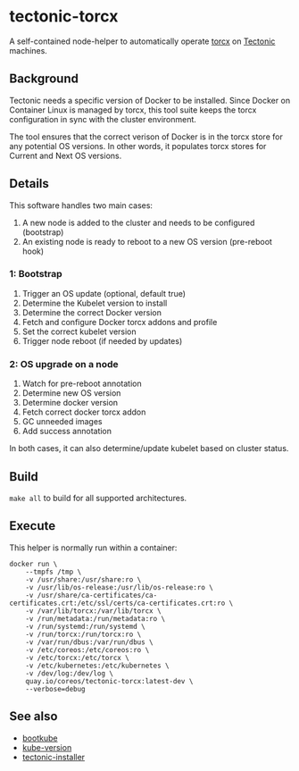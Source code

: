 # tectonic-torcx

A self-contained node-helper to automatically operate [torcx][torcx] on [Tectonic][tectonic] machines.

[torcx]: https://github.com/coreos/torcx 
[tectonic]: https://coreos.com/tectonic

## Background

Tectonic needs a specific version of Docker to be installed. Since Docker
on Container Linux is managed by torcx, this tool suite keeps the torcx
configuration in sync with the cluster environment.

The tool ensures that the correct verison of Docker is in the torcx store for 
any potential OS versions. In other words, it populates torcx stores for Current
and Next OS versions.

## Details

This software handles two main cases:

1. A new node is added to the cluster and needs to be configured (bootstrap)
1. An existing node is ready to reboot to a new OS version (pre-reboot hook)

### 1: Bootstrap

1. Trigger an OS update (optional, default true)
1. Determine the Kubelet version to install
1. Determine the correct Docker version
1. Fetch and configure Docker torcx addons and profile
1. Set the correct kubelet version
1. Trigger node reboot (if needed by updates)

### 2: OS upgrade on a node

1. Watch for pre-reboot annotation 
1. Determine new OS version
1. Determine docker version
1. Fetch correct docker torcx addon
1. GC unneeded images
1. Add success annotation

In both cases, it can also determine/update kubelet based on cluster status.

## Build

`make all` to build for all supported architectures.

## Execute

This helper is normally run within a container:

```
docker run \
    --tmpfs /tmp \
    -v /usr/share:/usr/share:ro \
    -v /usr/lib/os-release:/usr/lib/os-release:ro \
    -v /usr/share/ca-certificates/ca-certificates.crt:/etc/ssl/certs/ca-certificates.crt:ro \
    -v /var/lib/torcx:/var/lib/torcx \
    -v /run/metadata:/run/metadata:ro \
    -v /run/systemd:/run/systemd \
    -v /run/torcx:/run/torcx:ro \
    -v /var/run/dbus:/var/run/dbus \
    -v /etc/coreos:/etc/coreos:ro \
    -v /etc/torcx:/etc/torcx \
    -v /etc/kubernetes:/etc/kubernetes \
    -v /dev/log:/dev/log \
    quay.io/coreos/tectonic-torcx:latest-dev \
    --verbose=debug
```


## See also

 * [bootkube](https://github.com/kubernetes-incubator/bootkube)
 * [kube-version](https://github.com/coreos/kube-version)
 * [tectonic-installer](https://github.com/coreos/tectonic-installer)
